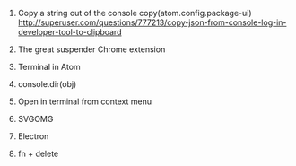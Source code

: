 ---
---


1. Copy a string out of the console
copy(atom.config.package-ui)
http://superuser.com/questions/777213/copy-json-from-console-log-in-developer-tool-to-clipboard

2. The great suspender Chrome extension

3. Terminal in Atom

4. console.dir(obj)

5. Open in terminal from context menu

6. SVGOMG

7. Electron

8. fn + delete
